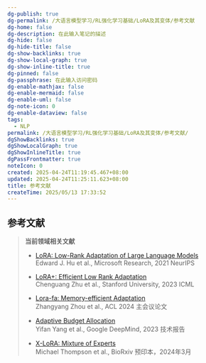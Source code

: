 ```yaml
---
dg-publish: true
dg-permalink: /大语言模型学习/RL强化学习基础/LoRA及其变体/参考文献
dg-home: false
dg-description: 在此输入笔记的描述
dg-hide: false
dg-hide-title: false
dg-show-backlinks: true
dg-show-local-graph: true
dg-show-inline-title: true
dg-pinned: false
dg-passphrase: 在此输入访问密码
dg-enable-mathjax: false
dg-enable-mermaid: false
dg-enable-uml: false
dg-note-icon: 0
dg-enable-dataview: false
tags:
  - NLP
permalink: /大语言模型学习/RL强化学习基础/LoRA及其变体/参考文献/
dgShowBacklinks: true
dgShowLocalGraph: true
dgShowInlineTitle: true
dgPassFrontmatter: true
noteIcon: 0
created: 2025-04-24T11:19:45.467+08:00
updated: 2025-04-24T11:25:11.623+08:00
title: 参考文献
createTime: 2025/05/13 17:33:52
---
```




## 参考文献
> **当前领域相关文献**
> 
> - [LoRA: Low-Rank Adaptation of Large Language Models](https://arxiv.org/pdf/2106.09685)  
>   Edward J. Hu et al., Microsoft Research, 2021 NeurIPS
> 
> - [LoRA+: Efficient Low Rank Adaptation](https://arxiv.org/pdf/2303.10512)  
>   Chenguang Zhu et al., Stanford University, 2023 ICML
> 
> - [Lora-fa: Memory-efficient Adaptation](https://aclanthology.org/2024.acl-long.101.pdf)  
>   Zhangyang Zhou et al., ACL 2024 主会议论文
> 
> - [Adaptive Budget Allocation](https://arxiv.org/pdf/2305.14544)  
>   Yifan Yang et al., Google DeepMind, 2023 技术报告
> 
> - [X-LoRA: Mixture of Experts](https://www.biorxiv.org/content/10.1101/2024.03.18.585602v1.full.pdf)  
>   Michael Thompson et al., BioRxiv 预印本，2024年3月
